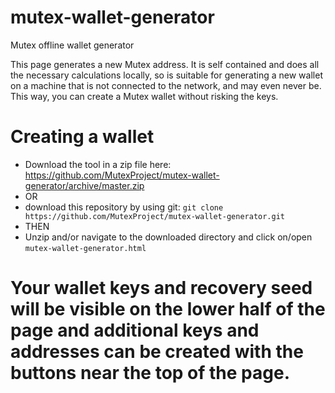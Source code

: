 # mutex-wallet-generator
Mutex offline wallet generator

This page generates a new Mutex address. It is self contained and does all the necessary calculations locally, so is suitable for generating a new wallet on a machine that is not connected to the network, and may even never be. This way, you can create a Mutex wallet without risking the keys. 


# Creating a wallet
- Download the tool in a zip file here: https://github.com/MutexProject/mutex-wallet-generator/archive/master.zip
- OR
- download this repository by using git: `git clone https://github.com/MutexProject/mutex-wallet-generator.git`
- THEN
- Unzip and/or navigate to the downloaded directory and click on/open `mutex-wallet-generator.html`

# Your wallet keys and recovery seed will be visible on the lower half of the page and additional keys and addresses can be created with the buttons near the top of the page.